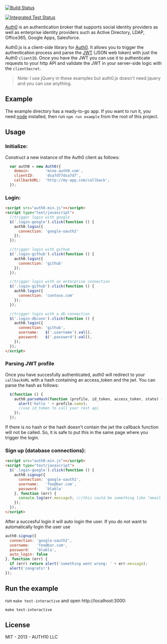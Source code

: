 [![Build Status](https://travis-ci.org/auth0/auth0.js.png)](https://travis-ci.org/auth0/auth0.js)

[![Integrated Test Status](https://saucelabs.com/browser-matrix/jfromaniello.svg)](https://saucelabs.com/u/jfromaniello)


[Auth0](http://auth0.com) is an authentication broker that supports social identity providers as well as enterprise identity providers such as Active Directory, LDAP, Office365, Google Apps, Salesforce.

Auth0.js is a client-side library for [Auth0](http://auth0.com). It allows you to trigger the authentication process and parse the [JWT](http://openid.net/specs/draft-jones-json-web-token-07.html) (JSON web token) with just the Auth0 `clientID`. Once you have the JWT you can use it to authenticate requests to your http API and validate the JWT in your server-side logic with the `clientSecret`.

> Note: I use jQuery in these examples but auth0.js doesn't need jquery and you can use anything.

## Example

The example directory has a ready-to-go app. If you want to run it, you need [node](http://nodejs.org/) installed, then run `npm run example` from the root of this project.

## Usage

### Initialize:

Construct a new instance of the Auth0 client as follows:

~~~javascript
  var auth0 = new Auth0({
    domain:       'mine.auth0.com',
    clientID:     'dsa7d77dsa7d7',
    callbackURL:  'http://my-app.com/callback',
  });
~~~

### Login:

~~~html
<script src="auth0.min.js"></script>
<script type="text/javascript">
  //trigger login with google
  $('.login-google').click(function () {
    auth0.login({
      connection: 'google-oauth2'
    });
  }); 

  //trigger login with github
  $('.login-github').click(function () {
    auth0.login({
      connection: 'github'
    });
  });

  //trigger login with an enterprise connection
  $('.login-github').click(function () {
    auth0.login({
      connection: 'contoso.com'
    });
  });

  //trigger login with a db connection
  $('.login-dbconn').click(function () {
    auth0.login({
      connection: 'github',
      username:   $('.username').val(),
      password:   $('.password').val(),
    });
  });
</script>
~~~

### Parsing JWT profile

Once you have succesfully authenticated, auth0 will redirect to your `callbackURL` with a hash containing an access_token and the jwt. You can parse the hash as follows:

~~~javascript
  $(function () {
    auth0.parseHash(function (profile, id_token, access_token, state) {
      alert('hello ' + profile.name);
      //use id_token to call your rest api
    });
  });
~~~

If there is no hash or the hash doesn't contain the jwt the callback function will not be called. So, it is safe to put this in the same page where you trigger the login.  

### Sign up (database connections):

~~~html
<script src="auth0.min.js"></script>
<script type="text/javascript">
  $('.login-google').click(function () {
    auth0.signup({
      connection: 'google-oauth2',
      username:   'foo@bar.com',
      password:   'blabla'
    }, function (err) {
      console.log(err.message); ///this could be something like "email is required"
    });
  });
</script>
~~~

After a succesful login it will auto login the user. If you do not want to automatically login the user use

~~~js
auth0.signup({
  connection: 'google-oauth2',
  username:   'foo@bar.com',
  password:   'blabla',
  auto_login: false
}, function (err) {
  if (err) return alert('something went wrong: ' + err.message);
  alert('congrats!')
});
~~~

## Run the example

run `make test-interactive` and open http://localhost:3000:

~~~
make test-interactive
~~~

## License 

MIT - 2013 - AUTH10 LLC
